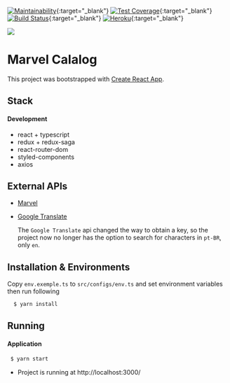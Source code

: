 [![Maintainability](https://api.codeclimate.com/v1/badges/3e808891bb166803cf0e/maintainability)](https://codeclimate.com/github/Onnion/marvel-catalog/maintainability){:target="_blank"}
[![Test Coverage](https://api.codeclimate.com/v1/badges/3e808891bb166803cf0e/test_coverage)](https://codeclimate.com/github/Onnion/marvel-catalog/test_coverage){:target="_blank"}
[![Build Status](https://travis-ci.com/Onnion/marvel-catalog.svg?branch=master)](https://travis-ci.com/Onnion/marvel-catalog){:target="_blank"}
[![Heroku](https://heroku-badge.herokuapp.com/?app=marvel-catalog-dextra)](https://marvel-catalog-dextra.herokuapp.com/){:target="_blank"}



<img src="https://upload.wikimedia.org/wikipedia/commons/thumb/0/04/MarvelLogo.svg/800px-MarvelLogo.svg.png" />

# Marvel Calalog

This project was bootstrapped with [Create React App](https://github.com/facebook/create-react-app).

## Stack

#### Development

- react + typescript
- redux + redux-saga
- react-router-dom
- styled-components
- axios

## External APIs

- [Marvel](https://developer.marvel.com)
- [Google Translate](https://rapidapi.com/googlecloud/api/google-translate1)

  The `Google Translate` api changed the way to obtain a key, so the project now no longer has the option to search for characters in `pt-BR`, only `en`.

## Installation & Environments

Copy `env.exemple.ts` to `src/configs/env.ts` and set environment variables then run following

```bash
  $ yarn install
```

## Running

#### Application

```bash
 $ yarn start
```

- Project is running at http://localhost:3000/
